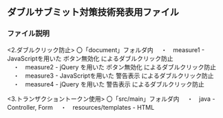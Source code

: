 ## ダブルサブミット対策技術発表用ファイル

### ファイル説明
<2.ダブルクリック防止>
〇「document」フォルダ内
　・　measure1 - JavaScriptを用いた  ボタン無効化  によるダブルクリック防止  
　・　measure2 - jQuery	を用いた  ボタン無効化  によるダブルクリック防止  
　・　measure3 - JavaScriptを用いた  警告表示	によるダブルクリック防止  
　・　measure4 - jQuery	を用いた  警告表示	によるダブルクリック防止

<3.トランザクショントークン使用>
〇「src/main」フォルダ内
　・　java - Controller, Form
　・　resources/templates - HTML